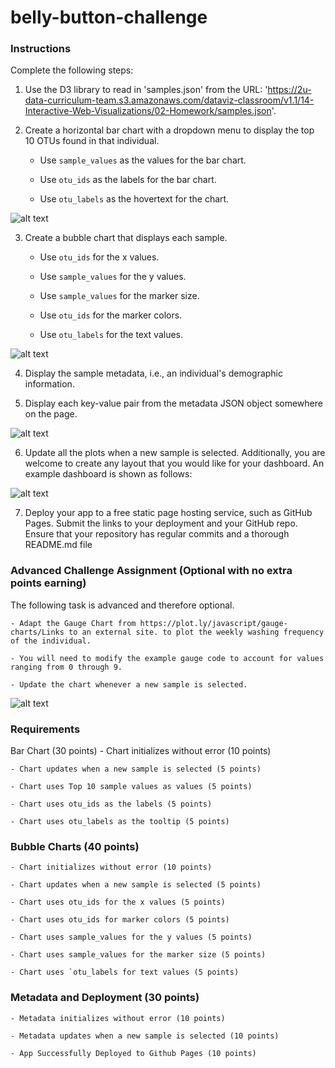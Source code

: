 # belly-button-challenge

### Instructions
Complete the following steps:

1. Use the D3 library to read in 'samples.json' from the URL:
'https://2u-data-curriculum-team.s3.amazonaws.com/dataviz-classroom/v1.1/14-Interactive-Web-Visualizations/02-Homework/samples.json'.

2. Create a horizontal bar chart with a dropdown menu to display the top 10 OTUs found in that individual.

    - Use `sample_values` as the values for the bar chart.

    - Use `otu_ids` as the labels for the bar chart.

    - Use `otu_labels` as the hovertext for the chart.

![alt text](Resources/images/Image1.PNG)

3. Create a bubble chart that displays each sample.

    - Use `otu_ids` for the x values.

    - Use `sample_values` for the y values.

    - Use `sample_values` for the marker size.

    - Use `otu_ids` for the marker colors.

    - Use `otu_labels` for the text values.

![alt text](Resources/images/Table2.PNG)

4. Display the sample metadata, i.e., an individual's demographic information.

5. Display each key-value pair from the metadata JSON object somewhere on the page.

![alt text](Resources/images/Image2.PNG)

6. Update all the plots when a new sample is selected. Additionally, you are welcome to create any layout that you would like for your dashboard. An example dashboard is shown as follows:

![alt text](Resources/images/Image3.PNG)

7. Deploy your app to a free static page hosting service, such as GitHub Pages. Submit the links to your deployment and your GitHub repo. Ensure that your repository has regular commits and a thorough README.md file

### Advanced Challenge Assignment (Optional with no extra points earning)
The following task is advanced and therefore optional.

    - Adapt the Gauge Chart from https://plot.ly/javascript/gauge-charts/Links to an external site. to plot the weekly washing frequency of the individual.

    - You will need to modify the example gauge code to account for values ranging from 0 through 9.

    - Update the chart whenever a new sample is selected.

![alt text](Resources/images/Image4.PNG)

### Requirements
Bar Chart (30 points)
    - Chart initializes without error (10 points)

    - Chart updates when a new sample is selected (5 points)

    - Chart uses Top 10 sample values as values (5 points)

    - Chart uses otu_ids as the labels (5 points)

    - Chart uses otu_labels as the tooltip (5 points)

  ### Bubble Charts (40 points)

    - Chart initializes without error (10 points)

    - Chart updates when a new sample is selected (5 points)

    - Chart uses otu_ids for the x values (5 points)

    - Chart uses otu_ids for marker colors (5 points)

    - Chart uses sample_values for the y values (5 points)

    - Chart uses sample_values for the marker size (5 points)

    - Chart uses `otu_labels for text values (5 points)

### Metadata and Deployment (30 points)

    - Metadata initializes without error (10 points)

    - Metadata updates when a new sample is selected (10 points)

    - App Successfully Deployed to Github Pages (10 points)
